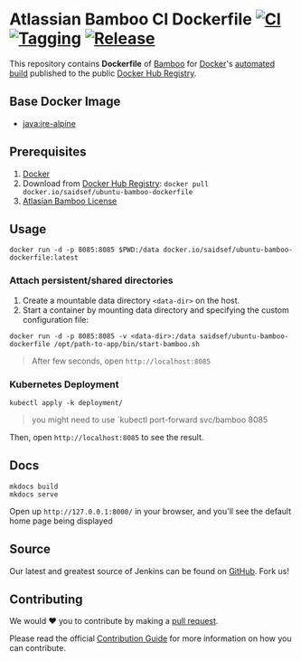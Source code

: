 # Atlassian Bamboo CI Dockerfile [![CI](https://github.com/saidsef/ubuntu-bamboo-dockerfile/actions/workflows/docker.yml/badge.svg)](#prerequisites) [![Tagging](https://github.com/saidsef/ubuntu-bamboo-dockerfile/actions/workflows/tagging.yml/badge.svg)](#prerequisites) [![Release](https://github.com/saidsef/ubuntu-bamboo-dockerfile/actions/workflows/release.yml/badge.svg)](#prerequisites)

This repository contains **Dockerfile** of [Bamboo](https://www.atlassian.com/software/bamboo/download) for [Docker](https://www.docker.com/)'s [automated build](https://registry.hub.docker.com/) published to the public [Docker Hub Registry](https://registry.hub.docker.com/).

## Base Docker Image

* [java:jre-alpine](https://hub.docker.com/_/java/)

## Prerequisites

1. [Docker](https://www.docker.com/)
2. Download from [Docker Hub Registry](https://hub.docker.com/r/saidsef/ubuntu-bamboo-dockerfile): `docker pull docker.io/saidsef/ubuntu-bamboo-dockerfile`
3. [Atlasian Bamboo License](https://my.atlassian.com/)

## Usage

```shell
docker run -d -p 8085:8085 $PWD:/data docker.io/saidsef/ubuntu-bamboo-dockerfile:latest
```

### Attach persistent/shared directories

1. Create a mountable data directory `<data-dir>` on the host.
2. Start a container by mounting data directory and specifying the custom configuration file:

```shell
docker run -d -p 8085:8085 -v <data-dir>:/data saidsef/ubuntu-bamboo-dockerfile /opt/path-to-app/bin/start-bamboo.sh
```

> After few seconds, open `http://localhost:8085`

### Kubernetes Deployment

```shell
kubectl apply -k deployment/
```

> you might need to use `kubectl port-forward svc/bamboo 8085

Then, open `http://localhost:8085` to see the result.

## Docs

```shell
mkdocs build
mkdocs serve
```

Open up `http://127.0.0.1:8000/` in your browser, and you'll see the default home page being displayed

## Source

Our latest and greatest source of Jenkins can be found on [GitHub](#usage). Fork us!

## Contributing

We would :heart:  you to contribute by making a [pull request](https://github.com/saidsef/ubuntu-bamboo-dockerfile/pulls).

Please read the official [Contribution Guide](./CONTRIBUTING.md) for more information on how you can contribute.
